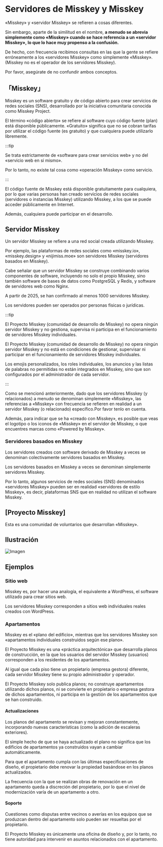 # Servidores de Misskey y Misskey

«Misskey» y «servidor Misskey» se refieren a cosas diferentes.

Sin embargo, aparte de la similitud en el nombre, <b> a menudo se abrevia simplemente como «Misskey» cuando se hace referencia a un «servidor Misskey», lo que lo hace muy propenso a la confusión.</b>

De hecho, con frecuencia recibimos consultas en las que la gente se refiere erróneamente a los «servidores Misskey» como simplemente «Misskey».
(Misskey no es el operador de los servidores Misskey).

Por favor, asegúrate de no confundir ambos conceptos.

## 「Misskey」

Misskey es un software gratuito y de código abierto para crear servicios de redes sociales (SNS), desarrollado por la iniciativa comunitaria conocida como Misskey Project.

El término «código abierto» se refiere al software cuyo código fuente (plan) está disponible públicamente.
«Gratuito» significa que no se cobran tarifas por utilizar el código fuente (es gratuito) y que cualquiera puede utilizarlo libremente.

:::tip

Se trata estrictamente de «software para crear servicios web» y no del «servicio web en sí mismo».

Por lo tanto, no existe tal cosa como «operación Misskey» como servicio.

:::

El código fuente de Misskey está disponible gratuitamente para cualquiera, por lo que varias personas han creado servicios de redes sociales (servidores o instancias Misskey) utilizando Misskey, a los que se puede acceder públicamente en Internet.

Además, cualquiera puede participar en el desarrollo.

## Servidor Misskey

Un servidor Misskey se refiere a una red social creada utilizando Misskey.

Por ejemplo, las plataformas de redes sociales como «misskey.io», «misskey.design» y «nijimiss.moe» son servidores Misskey (servidores basados en Misskey).

Cabe señalar que un servidor Misskey se construye combinando varios componentes de software, incluyendo no solo el propio Misskey, sino también software de bases de datos como PostgreSQL y Redis, y software de servidores web como Nginx.

A partir de 2025, se han confirmado al menos 1000 servidores Misskey.

Los servidores pueden ser operados por personas físicas o jurídicas.

:::tip

El Proyecto Misskey (comunidad de desarrollo de Misskey) no opera ningún servidor Misskey y no gestiona, supervisa ni participa en el funcionamiento de servidores Misskey individuales.

El Proyecto Misskey (comunidad de desarrollo de Misskey) no opera ningún servidor Misskey y no está en condiciones de gestionar, supervisar ni participar en el funcionamiento de servidores Misskey individuales.

Los emojis personalizados, los roles individuales, los anuncios y las listas de palabras no permitidas no están integrados en Misskey, sino que son configurados por el administrador de cada servidor.

:::

Como se mencionó anteriormente, dado que los servidores Misskey (y relacionados) a menudo se denominan simplemente «Misskey», las referencias a «Misskey» con frecuencia se refieren en realidad a un servidor Misskey (o relacionado) específico.Por favor tenlo en cuenta.

Además, para indicar que se ha «creado con Misskey», es posible que veas el logotipo o los iconos de «Misskey» en el servidor de Misskey, o que encuentres marcas como «Powered by Misskey».

### Servidores basados en Misskey

Los servidores creados con software derivado de Misskey a veces se denominan colectivamente servidores basados en Misskey.

Los servidores basados en Misskey a veces se denominan simplemente servidores Misskey.

Por lo tanto, algunos servicios de redes sociales (SNS) denominados «servidores Misskey» pueden ser en realidad «servidores de estilo Misskey», es decir, plataformas SNS que en realidad no utilizan el software Misskey.

## [Proyecto Misskey]

Esta es una comunidad de voluntarios que desarrollan «Misskey».

## Ilustración

![Imagen](/img/docs/misskey-and-misskey-servers.ja-jp.png)

## Ejemplos

### Sitio web

Misskey es, por hacer una analogía, el equivalente a WordPress, el software utilizado para crear sitios web.

Los servidores Misskey corresponden a sitios web individuales reales creados con WordPress.

### Apartamentos

Misskey es el «plano del edificio», mientras que los servidores Misskey son «apartamentos individuales construidos según ese plano».

El Proyecto Misskey es una «práctica arquitectónica» que desarrolla planos de construcción, en la que los usuarios del servidor Misskey (usuarios) corresponden a los residentes de los apartamentos.

Al igual que cada piso tiene un propietario (empresa gestora) diferente, cada servidor Misskey tiene su propio administrador y operador.

El Proyecto Misskey solo publica planos; no construye apartamentos utilizando dichos planos, ni se convierte en propietario o empresa gestora de dichos apartamentos, ni participa en la gestión de los apartamentos que se han construido.

#### Actualizaciones

Los planos del apartamento se revisan y mejoran constantemente, incorporando nuevas características (como la adición de escaleras exteriores).

El simple hecho de que se haya actualizado el plano no significa que los edificios de apartamentos ya construidos vayan a cambiar automáticamente.

Para que el apartamento cumpla con las últimas especificaciones de diseño, el propietario debe renovar la propiedad basándose en los planos actualizados.

La frecuencia con la que se realizan obras de renovación en un apartamento queda a discreción del propietario, por lo que el nivel de modernización varía de un apartamento a otro.

#### Soporte

Cuestiones como disputas entre vecinos o averías en los equipos que se produzcan dentro del apartamento solo pueden ser resueltas por el propietario.

El Proyecto Misskey es únicamente una oficina de diseño y, por lo tanto, no tiene autoridad para intervenir en asuntos relacionados con el apartamento.
